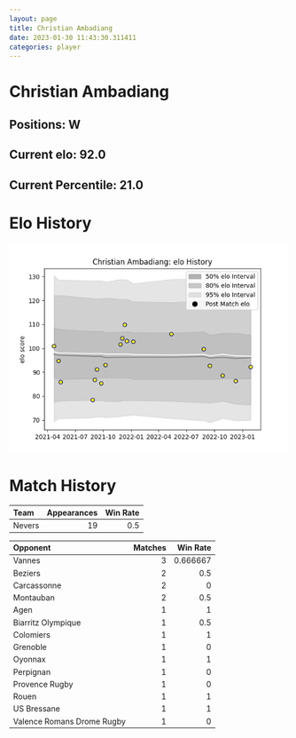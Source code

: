 ```yaml
---  
layout: page  
title: Christian Ambadiang  
date: 2023-01-30 11:43:30.311411  
categories: player  
---
```

# Christian Ambadiang

## Positions: W

## Current elo: 92.0

## Current Percentile: 21.0

# Elo History


![elo history](history_ChristianAmbadiang.png)
# Match History


| Team   |   Appearances |   Win Rate |
|:-------|--------------:|-----------:|
| Nevers |            19 |        0.5 |

| Opponent                   |   Matches |   Win Rate |
|:---------------------------|----------:|-----------:|
| Vannes                     |         3 |   0.666667 |
| Beziers                    |         2 |   0.5      |
| Carcassonne                |         2 |   0        |
| Montauban                  |         2 |   0.5      |
| Agen                       |         1 |   1        |
| Biarritz Olympique         |         1 |   0.5      |
| Colomiers                  |         1 |   1        |
| Grenoble                   |         1 |   0        |
| Oyonnax                    |         1 |   1        |
| Perpignan                  |         1 |   0        |
| Provence Rugby             |         1 |   0        |
| Rouen                      |         1 |   1        |
| US Bressane                |         1 |   1        |
| Valence Romans Drome Rugby |         1 |   0        |